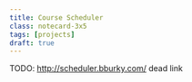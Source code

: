 ```yaml
---
title: Course Scheduler
class: notecard-3x5
tags: [projects]
draft: true
---
```

TODO: http://scheduler.bburky.com/ dead link
